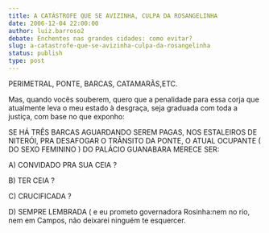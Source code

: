 ```yaml
---
title: A CATÁSTROFE QUE SE AVIZINHA, CULPA DA ROSANGELINHA
date: 2006-12-04 22:00:00
author: luiz.barroso2
debate: Enchentes nas grandes cidades: como evitar?
slug: a-catastrofe-que-se-avizinha-culpa-da-rosangelinha
status: publish 
type: post
---
```


PERIMETRAL, PONTE, BARCAS, CATAMARÃS,ETC.  

Mas, quando vocês souberem, quero que a penalidade para essa corja que atualmente leva o meu estado à desgraça, seja graduada com toda a justiça, com base no que exponho:  

SE HÁ TRÊS BARCAS AGUARDANDO SEREM PAGAS, NOS ESTALEIROS DE NITERÓI, PRA DESAFOGAR O TRÂNSITO DA PONTE, O ATUAL OCUPANTE ( DO SEXO FEMININO ) DO PALÁCIO GUANABARA MERECE SER:  

A) CONVIDADO PRA SUA CEIA ?  

B) TER CEIA ?  

C) CRUCIFICADA ?  

D) SEMPRE LEMBRADA ( e eu prometo governadora Rosinha:nem no rio, nem em Campos, não deixarei ninguém te esquercer.

